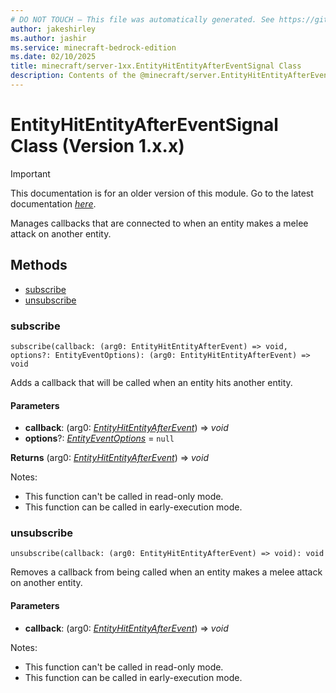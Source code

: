 ```yaml
---
# DO NOT TOUCH — This file was automatically generated. See https://github.com/mojang/minecraftapidocsgenerator to modify descriptions, examples, etc.
author: jakeshirley
ms.author: jashir
ms.service: minecraft-bedrock-edition
ms.date: 02/10/2025
title: minecraft/server-1xx.EntityHitEntityAfterEventSignal Class
description: Contents of the @minecraft/server.EntityHitEntityAfterEventSignal class (Version 1.x.x).
---
```

# EntityHitEntityAfterEventSignal Class (Version 1.x.x)

> [!IMPORTANT]
> This documentation is for an older version of this module. Go to the latest documentation [*here*](../../../scriptapi/minecraft/server/EntityHitEntityAfterEventSignal.md).

Manages callbacks that are connected to when an entity makes a melee attack on another entity.

## Methods
- [subscribe](#subscribe)
- [unsubscribe](#unsubscribe)

### **subscribe**
`
subscribe(callback: (arg0: EntityHitEntityAfterEvent) => void, options?: EntityEventOptions): (arg0: EntityHitEntityAfterEvent) => void
`

Adds a callback that will be called when an entity hits another entity.

#### **Parameters**
- **callback**: (arg0: [*EntityHitEntityAfterEvent*](EntityHitEntityAfterEvent.md)) => *void*
- **options**?: [*EntityEventOptions*](EntityEventOptions.md) = `null`

**Returns** (arg0: [*EntityHitEntityAfterEvent*](EntityHitEntityAfterEvent.md)) => *void*
  
Notes:
- This function can't be called in read-only mode.
- This function can be called in early-execution mode.

### **unsubscribe**
`
unsubscribe(callback: (arg0: EntityHitEntityAfterEvent) => void): void
`

Removes a callback from being called when an entity makes a melee attack on another entity.

#### **Parameters**
- **callback**: (arg0: [*EntityHitEntityAfterEvent*](EntityHitEntityAfterEvent.md)) => *void*
  
Notes:
- This function can't be called in read-only mode.
- This function can be called in early-execution mode.
